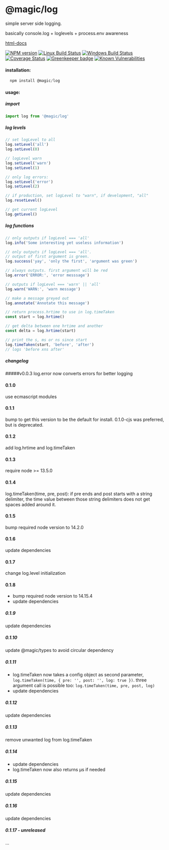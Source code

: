 # @magic/log

simple server side logging.

basically console.log + loglevels + process.env awareness

[html-docs](https://magic.github.io/log)

[![NPM version][npm-image]][npm-url]
[![Linux Build Status][travis-image]][travis-url]
[![Windows Build Status][appveyor-image]][appveyor-url]
[![Coverage Status][coveralls-image]][coveralls-url]
[![Greenkeeper badge][greenkeeper-image]][greenkeeper-url]
[![Known Vulnerabilities][snyk-image]][snyk-url]

[npm-image]: https://img.shields.io/npm/v/@magic/log.svg
[npm-url]: https://www.npmjs.com/package/@magic/log
[travis-image]: https://img.shields.io/travis/com/magic/log/master
[travis-url]: https://travis-ci.com/magic/log
[appveyor-image]: https://img.shields.io/appveyor/ci/magic/log/master.svg
[appveyor-url]: https://ci.appveyor.com/project/magic/log/branch/master
[coveralls-image]: https://coveralls.io/repos/github/magic/log/badge.svg
[coveralls-url]: https://coveralls.io/github/magic/log
[greenkeeper-image]: https://badges.greenkeeper.io/magic/log.svg
[greenkeeper-url]: https://badges.greenkeeper.io/magic/log.svg
[snyk-image]: https://snyk.io/test/github/magic/log/badge.svg
[snyk-url]: https://snyk.io/test/github/magic/log

#### installation:
```javascript
  npm install @magic/log
```

#### usage:

##### import
```javascript
import log from '@magic/log'
```

##### log levels
```javascript
// set logLevel to all
log.setLevel('all')
log.setLevel(0)

// logLevel warn
log.setLevel('warn')
log.setLevel(1)

// only log errors:
log.setLevel('error')
log.setLevel(2)

// if production, set logLevel to "warn", if development, "all"
log.resetLevel()

// get current logLevel
log.getLevel()
```


##### log functions

```javascript
// only outputs if logLevel === 'all'
log.info('Some interesting yet useless information')

// only outputs if logLevel === 'all'.
// output of first argument is green.
log.success('yay', 'only the first', 'argument was green')

// always outputs. first argument will be red
log.error('ERROR:', 'error messsage')

// outputs if logLevel === 'warn' || 'all'
log.warn('WARN:', 'warn message')

// make a message greyed out
log.annotate('Annotate this message')

// return process.hrtime to use in log.timeTaken
const start = log.hrtime()

// get delta between one hrtime and another
const delta = log.hrtime(start)

// print the s, ms or ns since start
log.timeTaken(start, 'before', 'after')
// logs 'before xns after'
```

##### changelog

#####v0.0.3
log.error now converts errors for better logging

#### 0.1.0
use ecmascript modules

#### 0.1.1
bump to get this version to be the default for install.
0.1.0-cjs was preferred, but is deprecated.

#### 0.1.2
add log.hrtime and log.timeTaken

#### 0.1.3
require node >= 13.5.0

#### 0.1.4
log.timeTaken(time, pre, post):
if pre ends and post starts with a string delimiter,
the time value between those string delimiters does not get spaces added around it.

#### 0.1.5
bump required node version to 14.2.0

#### 0.1.6
update dependencies

#### 0.1.7
change log.level initialization

#### 0.1.8
* bump required node version to 14.15.4
* update dependencies

##### 0.1.9
update dependencies

##### 0.1.10
update @magic/types to avoid circular dependency

##### 0.1.11
* log.timeTaken now takes a config object as second parameter, `log.timeTaken(time, { pre: '', post: '', log: true })`. three argument call is possible too: `log.timeTaken(time, pre, post, log)`
* update dependencies

##### 0.1.12
update dependencies

##### 0.1.13
remove unwanted log from log.timeTaken

##### 0.1.14
* update dependencies
* log.timeTaken now also returns μs if needed

##### 0.1.15
update dependencies

##### 0.1.16
update dependencies

##### 0.1.17 - unreleased
...
